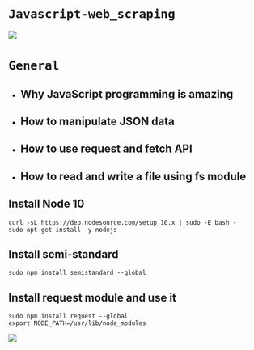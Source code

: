 
# `Javascript-web_scraping`

![](https://res.cloudinary.com/practicaldev/image/fetch/s--Hee-36uP--/c_imagga_scale,f_auto,fl_progressive,h_500,q_auto,w_1000/https://dev-to-uploads.s3.amazonaws.com/uploads/articles/njjyqjkdad411h6ysa2u.jpg) 


# `General`
- ## Why JavaScript programming is amazing
- ## How to manipulate JSON data
- ## How to use request and fetch API
- ## How to read and write a file using fs module

## Install Node 10
```
curl -sL https://deb.nodesource.com/setup_10.x | sudo -E bash -
sudo apt-get install -y nodejs
```

## Install semi-standard
```
sudo npm install semistandard --global
```

## Install request module and use it
```
sudo npm install request --global
export NODE_PATH=/usr/lib/node_modules
```
![](https://cms.iproyal.com/uploads/Web_Scraping_With_Java_Script_and_Node_js_Without_Getting_Blocked_847x300_5e48f3d270.jpg)


